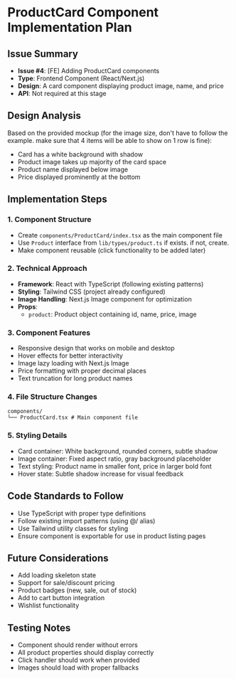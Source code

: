 # ProductCard Component Implementation Plan

## Issue Summary

- **Issue #4**: [FE] Adding ProductCard components
- **Type**: Frontend Component (React/Next.js)
- **Design**: A card component displaying product image, name, and price
- **API**: Not required at this stage

## Design Analysis

Based on the provided mockup (for the image size, don't have to follow the example. make sure that 4 items will be able to show on 1 row is fine):

- Card has a white background with shadow
- Product image takes up majority of the card space
- Product name displayed below image
- Price displayed prominently at the bottom

## Implementation Steps

### 1. Component Structure

- Create `components/ProductCard/index.tsx` as the main component file
- Use `Product` interface from `lib/types/product.ts` if exists. if not, create.
- Make component reusable (click functionality to be added later)

### 2. Technical Approach

- **Framework**: React with TypeScript (following existing patterns)
- **Styling**: Tailwind CSS (project already configured)
- **Image Handling**: Next.js Image component for optimization
- **Props**:
  - `product`: Product object containing id, name, price, image

### 3. Component Features

- Responsive design that works on mobile and desktop
- Hover effects for better interactivity
- Image lazy loading with Next.js Image
- Price formatting with proper decimal places
- Text truncation for long product names

### 4. File Structure Changes

```
components/
└── ProductCard.tsx # Main component file
```

### 5. Styling Details

- Card container: White background, rounded corners, subtle shadow
- Image container: Fixed aspect ratio, gray background placeholder
- Text styling: Product name in smaller font, price in larger bold font
- Hover state: Subtle shadow increase for visual feedback

## Code Standards to Follow

- Use TypeScript with proper type definitions
- Follow existing import patterns (using @/ alias)
- Use Tailwind utility classes for styling
- Ensure component is exportable for use in product listing pages

## Future Considerations

- Add loading skeleton state
- Support for sale/discount pricing
- Product badges (new, sale, out of stock)
- Add to cart button integration
- Wishlist functionality

## Testing Notes

- Component should render without errors
- All product properties should display correctly
- Click handler should work when provided
- Images should load with proper fallbacks
